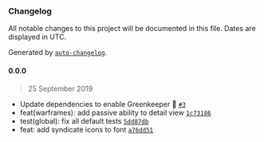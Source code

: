 ### Changelog

All notable changes to this project will be documented in this file. Dates are displayed in UTC.

Generated by [`auto-changelog`](https://github.com/CookPete/auto-changelog).

#### 0.0.0

> 25 September 2019

- Update dependencies to enable Greenkeeper 🌴 [`#3`](https://github.com/codemastermick/FrameTracker/pull/3)
- feat(warframes): add passive ability to detail view [`1c73186`](https://github.com/codemastermick/FrameTracker/commit/1c731860988c5cfa2bb2055065b177222bc2d046)
- test(global): fix all default tests [`5dd87db`](https://github.com/codemastermick/FrameTracker/commit/5dd87dbbba4a81442a3dacb085722bd9104abc2d)
- feat: add syndicate icons to font [`a76dd51`](https://github.com/codemastermick/FrameTracker/commit/a76dd51fb3a50ea1f4d008b8b1b53902d2f11ab3)
